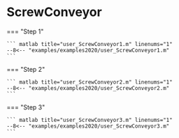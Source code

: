 # ScrewConveyor

=== "Step 1"

    ``` matlab title="user_ScrewConveyor1.m" linenums="1"
    --8<-- "examples/examples2020/user_ScrewConveyor1.m"
    ```

=== "Step 2"

    ``` matlab title="user_ScrewConveyor2.m" linenums="1"
    --8<-- "examples/examples2020/user_ScrewConveyor2.m"
    ```

=== "Step 3"

    ``` matlab title="user_ScrewConveyor3.m" linenums="1"
    --8<-- "examples/examples2020/user_ScrewConveyor3.m"
    ```

